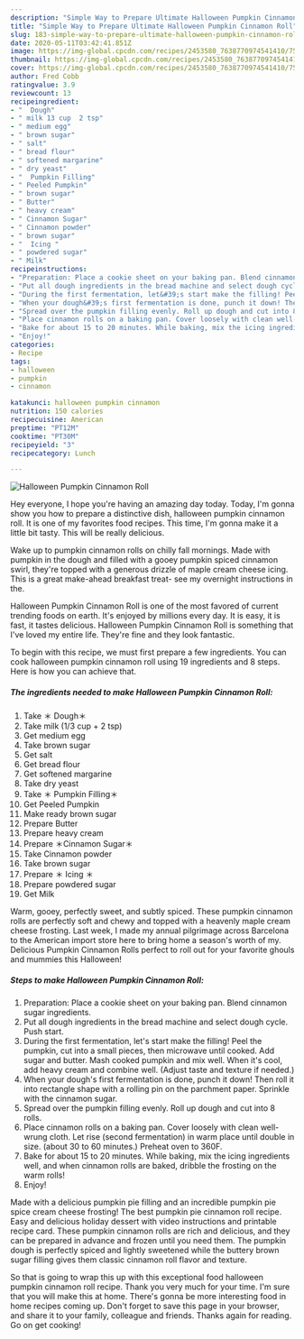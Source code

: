 ```yaml
---
description: "Simple Way to Prepare Ultimate Halloween Pumpkin Cinnamon Roll"
title: "Simple Way to Prepare Ultimate Halloween Pumpkin Cinnamon Roll"
slug: 183-simple-way-to-prepare-ultimate-halloween-pumpkin-cinnamon-roll
date: 2020-05-11T03:42:41.851Z
image: https://img-global.cpcdn.com/recipes/2453580_7638770974541410/751x532cq70/halloween-pumpkin-cinnamon-roll-recipe-main-photo.jpg
thumbnail: https://img-global.cpcdn.com/recipes/2453580_7638770974541410/751x532cq70/halloween-pumpkin-cinnamon-roll-recipe-main-photo.jpg
cover: https://img-global.cpcdn.com/recipes/2453580_7638770974541410/751x532cq70/halloween-pumpkin-cinnamon-roll-recipe-main-photo.jpg
author: Fred Cobb
ratingvalue: 3.9
reviewcount: 13
recipeingredient:
- "  Dough"
- " milk 13 cup  2 tsp"
- " medium egg"
- " brown sugar"
- " salt"
- " bread flour"
- " softened margarine"
- " dry yeast"
- "  Pumpkin Filling"
- " Peeled Pumpkin"
- " brown sugar"
- " Butter"
- " heavy cream"
- " Cinnamon Sugar"
- " Cinnamon powder"
- " brown sugar"
- "  Icing "
- " powdered sugar"
- " Milk"
recipeinstructions:
- "Preparation: Place a cookie sheet on your baking pan. Blend cinnamon sugar ingredients."
- "Put all dough ingredients in the bread machine and select dough cycle. Push start."
- "During the first fermentation, let&#39;s start make the filling! Peel the pumpkin, cut into a small pieces, then microwave until cooked. Add sugar and butter. Mash cooked pumpkin and mix well. When it&#39;s cool, add heavy cream and combine well. (Adjust taste and texture if needed.)"
- "When your dough&#39;s first fermentation is done, punch it down! Then roll it into rectangle shape with a rolling pin on the parchment paper. Sprinkle with the cinnamon sugar."
- "Spread over the pumpkin filling evenly. Roll up dough and cut into 8 rolls."
- "Place cinnamon rolls on a baking pan. Cover loosely with clean well-wrung cloth. Let rise (second fermentation) in warm place until double in size. (about 30 to 60 minutes.) Preheat oven to 360F."
- "Bake for about 15 to 20 minutes. While baking, mix the icing ingredients well, and when cinnamon rolls are baked, dribble the frosting on the warm rolls!"
- "Enjoy!"
categories:
- Recipe
tags:
- halloween
- pumpkin
- cinnamon

katakunci: halloween pumpkin cinnamon 
nutrition: 150 calories
recipecuisine: American
preptime: "PT12M"
cooktime: "PT30M"
recipeyield: "3"
recipecategory: Lunch

---
```



![Halloween Pumpkin Cinnamon Roll](https://img-global.cpcdn.com/recipes/2453580_7638770974541410/751x532cq70/halloween-pumpkin-cinnamon-roll-recipe-main-photo.jpg)

Hey everyone, I hope you're having an amazing day today. Today, I'm gonna show you how to prepare a distinctive dish, halloween pumpkin cinnamon roll. It is one of my favorites food recipes. This time, I'm gonna make it a little bit tasty. This will be really delicious.

Wake up to pumpkin cinnamon rolls on chilly fall mornings. Made with pumpkin in the dough and filled with a gooey pumpkin spiced cinnamon swirl, they&#39;re topped with a generous drizzle of maple cream cheese icing. This is a great make-ahead breakfast treat- see my overnight instructions in the.

Halloween Pumpkin Cinnamon Roll is one of the most favored of current trending foods on earth. It's enjoyed by millions every day. It is easy, it is fast, it tastes delicious. Halloween Pumpkin Cinnamon Roll is something that I've loved my entire life. They're fine and they look fantastic.


To begin with this recipe, we must first prepare a few ingredients. You can cook halloween pumpkin cinnamon roll using 19 ingredients and 8 steps. Here is how you can achieve that.

<!--inarticleads1-->

##### The ingredients needed to make Halloween Pumpkin Cinnamon Roll:

1. Take  ＊ Dough＊
1. Take  milk (1/3 cup + 2 tsp)
1. Get  medium egg
1. Take  brown sugar
1. Get  salt
1. Get  bread flour
1. Get  softened margarine
1. Take  dry yeast
1. Take  ＊ Pumpkin Filling＊
1. Get  Peeled Pumpkin
1. Make ready  brown sugar
1. Prepare  Butter
1. Prepare  heavy cream
1. Prepare  ＊Cinnamon Sugar＊
1. Take  Cinnamon powder
1. Take  brown sugar
1. Prepare  ＊ Icing ＊
1. Prepare  powdered sugar
1. Get  Milk


Warm, gooey, perfectly sweet, and subtly spiced. These pumpkin cinnamon rolls are perfectly soft and chewy and topped with a heavenly maple cream cheese frosting. Last week, I made my annual pilgrimage across Barcelona to the American import store here to bring home a season&#39;s worth of my. Delicious Pumpkin Cinnamon Rolls perfect to roll out for your favorite ghouls and mummies this Halloween! 

<!--inarticleads2-->

##### Steps to make Halloween Pumpkin Cinnamon Roll:

1. Preparation: Place a cookie sheet on your baking pan. Blend cinnamon sugar ingredients.
1. Put all dough ingredients in the bread machine and select dough cycle. Push start.
1. During the first fermentation, let&#39;s start make the filling! Peel the pumpkin, cut into a small pieces, then microwave until cooked. Add sugar and butter. Mash cooked pumpkin and mix well. When it&#39;s cool, add heavy cream and combine well. (Adjust taste and texture if needed.)
1. When your dough&#39;s first fermentation is done, punch it down! Then roll it into rectangle shape with a rolling pin on the parchment paper. Sprinkle with the cinnamon sugar.
1. Spread over the pumpkin filling evenly. Roll up dough and cut into 8 rolls.
1. Place cinnamon rolls on a baking pan. Cover loosely with clean well-wrung cloth. Let rise (second fermentation) in warm place until double in size. (about 30 to 60 minutes.) Preheat oven to 360F.
1. Bake for about 15 to 20 minutes. While baking, mix the icing ingredients well, and when cinnamon rolls are baked, dribble the frosting on the warm rolls!
1. Enjoy!


Made with a delicious pumpkin pie filling and an incredible pumpkin pie spice cream cheese frosting! The best pumpkin pie cinnamon roll recipe. Easy and delicious holiday dessert with video instructions and printable recipe card. These pumpkin cinnamon rolls are rich and delicious, and they can be prepared in advance and frozen until you need them. The pumpkin dough is perfectly spiced and lightly sweetened while the buttery brown sugar filling gives them classic cinnamon roll flavor and texture. 

So that is going to wrap this up with this exceptional food halloween pumpkin cinnamon roll recipe. Thank you very much for your time. I'm sure that you will make this at home. There's gonna be more interesting food in home recipes coming up. Don't forget to save this page in your browser, and share it to your family, colleague and friends. Thanks again for reading. Go on get cooking!

